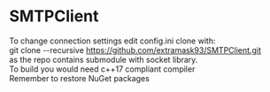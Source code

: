 # SMTPClient
To change connection settings edit config.ini
clone with:<br />
git clone --recursive https://github.com/extramask93/SMTPClient.git<br />
as the repo contains submodule with socket library.<br />
To build you would need c++17 compliant compiler<br />
Remember to restore NuGet packages

